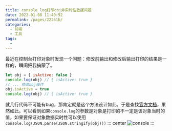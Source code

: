 ```yaml
---
title: console log打印obj非实时性数据问题
date: 2022-01-08 11:40:52
permalink: /pages/22261b/
categories:
  - 前端
  - 工具
tags:
  - 
---
```

最近在控制台打印对象时发现一个问题：修改前输出和修改后输出打印的结果是一样的，瞬间把我搞蒙了。
```js
let obj = { isActive: false }
console.log(obj) // { isActive: true }
// ... 修改obj操作
obj.isActive = true
console.log(obj) // { isActive: true }
```

就几行代码不可能有bug，那肯定就是这个方法设计如此。于是查找[官方文档](https://developer.mozilla.org/zh-CN/docs/Web/API/console/log_static)，果然如此。可以看到如果`console.log`的参数是对象是打印的不一定是该对象当时的值，如果要保证对象数据实时性可以使用`console.log(JSON.parse(JSON.stringify(obj)))`
::: center
![console](https://lhost.oss-cn-chengdu.aliyuncs.com/blog/20240424114612.png)
:::